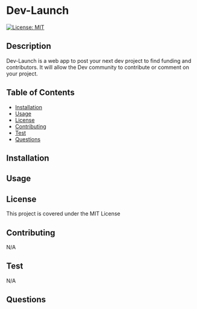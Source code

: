 # Dev-Launch

 [![License: MIT](https://img.shields.io/badge/License-MIT-yellow.svg)](https://opensource.org/licenses/MIT)

  ## Description

  Dev-Launch is a web app to post your next dev project to find funding and contributors. It will allow the Dev community to contribute or comment on your project. 

  ## Table of Contents
  * [Installation](#installation)
  * [Usage](#usage)
  * [License](#license)
  * [Contributing](#contributing)
  * [Test](#test)
  * [Questions](#questions)

  ## Installation


  ## Usage


  ## License

  This project is covered under the MIT License

  ## Contributing

  N/A

  ## Test

  N/A

  ## Questions
  